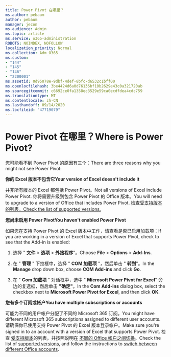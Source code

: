 ```yaml
---
title: Power Pivot 在哪里？
ms.author: pebaum
author: pebaum
manager: jecon
ms.audience: Admin
ms.topic: article
ms.service: o365-administration
ROBOTS: NOINDEX, NOFOLLOW
localization_priority: Normal
ms.collection: Adm_O365
ms.custom:
- "144"
- "145"
- "146"
- "2200001"
ms.assetid: 0d95078e-9dbf-4def-8bfc-d6532c1bff00
ms.openlocfilehash: 3be4424d6a0d76136bf10b2629e43c0a321720ab
ms.sourcegitcommit: c6692ce0fa1358ec3529e59ca0ecdfdea4cdc759
ms.translationtype: MT
ms.contentlocale: zh-CN
ms.lasthandoff: 09/14/2020
ms.locfileid: "47719079"
---
```

# <a name="where-is-power-pivot"></a><span data-ttu-id="b33cc-102">Power Pivot 在哪里？</span><span class="sxs-lookup"><span data-stu-id="b33cc-102">Where is Power Pivot?</span></span>

<span data-ttu-id="b33cc-103">您可能看不到 Power Pivot 的原因有三个：</span><span class="sxs-lookup"><span data-stu-id="b33cc-103">There are three reasons why you might not see Power Pivot:</span></span>
  
<span data-ttu-id="b33cc-104">**你的 Excel 版本不包含它**</span><span class="sxs-lookup"><span data-stu-id="b33cc-104">**Your version of Excel doesn't include it**</span></span>
  
<span data-ttu-id="b33cc-105">并非所有版本的 Excel 都包括 Power Pivot。</span><span class="sxs-lookup"><span data-stu-id="b33cc-105">Not all versions of Excel include Power Pivot.</span></span> <span data-ttu-id="b33cc-106">你将需要升级到包含 Power Pivot 的 Office 版本。</span><span class="sxs-lookup"><span data-stu-id="b33cc-106">You will need to upgrade to a version of Office that includes Power Pivot.</span></span> [<span data-ttu-id="b33cc-107">检查受支持版本的列表。</span><span class="sxs-lookup"><span data-stu-id="b33cc-107">Check the list of supported versions.</span></span>](https://support.office.com/article/aa64e217-4b6e-410b-8337-20b87e1c2a4b.aspx)
  
<span data-ttu-id="b33cc-108">**您尚未启用 Power Pivot**</span><span class="sxs-lookup"><span data-stu-id="b33cc-108">**You haven't enabled Power Pivot**</span></span>
  
<span data-ttu-id="b33cc-109">如果您在支持 Power Pivot 的 Excel 版本中工作，请查看是否已启用加载项：</span><span class="sxs-lookup"><span data-stu-id="b33cc-109">If you are working in a version of Excel that supports Power Pivot, check to see that the Add-in is enabled:</span></span>
  
1. <span data-ttu-id="b33cc-110">选择 " **文件** \> **选项** \> **外接程序**"。</span><span class="sxs-lookup"><span data-stu-id="b33cc-110">Choose **File** \> **Options** \> **Add-Ins**.</span></span>

2. <span data-ttu-id="b33cc-111">在 " **管理** " 下拉框中，选择 " **COM 加载项** "，然后单击 " **转到**"。</span><span class="sxs-lookup"><span data-stu-id="b33cc-111">In the **Manage** drop down box, choose **COM Add-ins** and click **Go**.</span></span>

3. <span data-ttu-id="b33cc-112">在 " **Com 加载项** " 对话框中，选中 " **Microsoft Power Pivot for Excel**" 旁边的复选框，然后单击 **"确定"**。</span><span class="sxs-lookup"><span data-stu-id="b33cc-112">In the **Com Add-ins** dialog box, select the checkbox next to **Microsoft Power Pivot for Excel**, and then click **OK**.</span></span>

<span data-ttu-id="b33cc-113">**您有多个订阅或帐户**</span><span class="sxs-lookup"><span data-stu-id="b33cc-113">**You have multiple subscriptions or accounts**</span></span>
  
<span data-ttu-id="b33cc-114">可能为不同的用户帐户分配了不同的 Microsoft 365 订阅。</span><span class="sxs-lookup"><span data-stu-id="b33cc-114">You might have different Microsoft 365 subscriptions assigned to different user accounts.</span></span> <span data-ttu-id="b33cc-115">请确保你已使用支持 Power Pivot 的 Excel 版本登录帐户。</span><span class="sxs-lookup"><span data-stu-id="b33cc-115">Make sure you're signed in to an account with a version of Excel that supports Power Pivot.</span></span> <span data-ttu-id="b33cc-116">检查 [受支持版本](https://support.office.com/article/aa64e217-4b6e-410b-8337-20b87e1c2a4b.aspx)的列表，并按照说明在 [不同的 Office 帐户之间切换](https://support.office.com/article/b9582171-fd1f-4284-9846-bdd72bb28426.aspx#BKMK_WebSwitchAccounts)。</span><span class="sxs-lookup"><span data-stu-id="b33cc-116">Check the list of [supported versions](https://support.office.com/article/aa64e217-4b6e-410b-8337-20b87e1c2a4b.aspx), and follow the instructions to [switch between different Office accounts](https://support.office.com/article/b9582171-fd1f-4284-9846-bdd72bb28426.aspx#BKMK_WebSwitchAccounts).</span></span>
